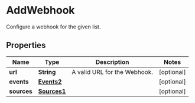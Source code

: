 

# AddWebhook

Configure a webhook for the given list.

## Properties

| Name | Type | Description | Notes |
|------------ | ------------- | ------------- | -------------|
|**url** | **String** | A valid URL for the Webhook. |  [optional] |
|**events** | [**Events2**](Events2.md) |  |  [optional] |
|**sources** | [**Sources1**](Sources1.md) |  |  [optional] |




